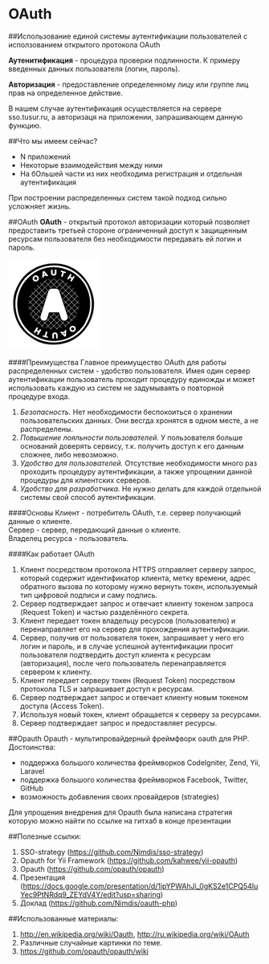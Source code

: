 OAuth
=====

##Использование единой системы аутентификации пользователей с исползованием открытого протокола OAuth

**Аутенитификация** - процедура проверки подлинности. К примеру введенных данных пользователя (логин, пароль).

**Авторизация** - предоставление определенному лицу или группе лиц прав на определенное действие.

В нашем случае аутентификация осуществляется на сервере sso.tusur.ru, а авторизаця на приложении, запрашивающем данную функцию.


##Что мы имеем сейчас?
* N приложений
* Некоторые взаимодействия между ними
* На бОльшей части из них необходима регистрация и отдельная аутентификация

При построении распределенных систем такой подход сильно усложняет жизнь.

##OAuth
**OAuth** - открытый протокол авторизации который позволяет предоставить третьей стороне ограниченный доступ к защищенным ресурсам пользователя без необходимости передавать ей логин и пароль.  

![oauth](https://github.com/Nimdis/oauth-php/blob/master/imgs/180px-Oauth_logo.svg.png?raw=true)

####Преимущества
Главное преимущество OAuth для работы распределенных систем - удобство пользователя. Имея один сервер аутентификации пользователь проходит процедуру единожды и может использовать каждую из систем не задумываять о повторной процедуре входа.

1. *Безопасность.* Нет необходимости беспокоиться о хранении пользовательских данных. Они весгда хронятся в одном месте, а не распределены.
2. *Повышение лояльности пользователей.* У пользователя больше оснований доверять сервису, т.к. получить доступ к его данным сложнее, либо невозможно.
3. *Удобство для пользователей.* Отсутствие необходимости много раз проходить процедуру аутентификации, а также упрощении данной процедуры для клиентских серверов.
4. *Удобство для разработчика.* Не нужно делать для каждой отдельной системы свой способ аутентификации.

####Основы
Клиент - потребитель OAuth, т.е. сервер получающий данные о клиенте.  
Сервер - сервер, передающий данные о клиенте.  
Владелец ресурса - пользователь.  

####Как работает OAuth
1. Клиент посредством протокола HTTPS отправляет серверу запрос, который содержит идентификатор клиента, метку времени, адрес обратного вызова по которому нужно вернуть токен, используемый тип цифровой подписи и саму подпись.
2. Сервер подтверждает запрос и отвечает клиенту токеном запроса (Request Token) и частью разделённого секрета.
3. Клиент передает токен владельцу ресурсов (пользователю) и перенаправляет его на сервер для прохождения аутентификации.
4. Сервер, получив от пользователя токен, запрашивает у него его логин и пароль, и в случае успешной аутентификации просит пользователя подтвердить доступ клиента к ресурсам (авторизация), после чего пользователь перенаправляется сервером к клиенту.
5. Клиент передает серверу токен (Request Token) посредством протокола TLS и запрашивает доступ к ресурсам.
6. Сервер подтверждает запрос и отвечает клиенту новым токеном доступа (Access Token).
7. Используя новый токен, клиент обращается к серверу за ресурсами.
8. Сервер подтверждает запрос и предоставляет ресурсы.

##Opauth
Opauth - мультипровайдерный фреймфворк oauth для PHP.
Достоинства:
* поддержка большого количества фреймворков CodeIgniter, Zend, Yii, Laravel
* поддержка большого количества фреймворков Facebook, Twitter, GitHub
* возможность добавления своих провайдеров (strategies)

Для упрощения внедрения для Opauth была написана стратегия которую можно найти по ссылке на гитхаб в конце презентации

##Полезные ссылки:
1. SSO-strategy (https://github.com/Nimdis/sso-strategy)
2. Opauth for Yii Framework (https://github.com/kahwee/yii-opauth)
3. Opauth (https://github.com/opauth/opauth)
4. Презентация (https://docs.google.com/presentation/d/1ipYPWAhJi_0gKS2e1CPQ54IuYec9PtNRdq9_ZEYdV4Y/edit?usp=sharing)
5. Доклад (https://github.com/Nimdis/oauth-php)

##Использованные материалы:
1. http://en.wikipedia.org/wiki/Oauth, http://ru.wikipedia.org/wiki/OAuth
2. Различные случайные картинки по теме.
3. https://github.com/opauth/opauth/wiki
